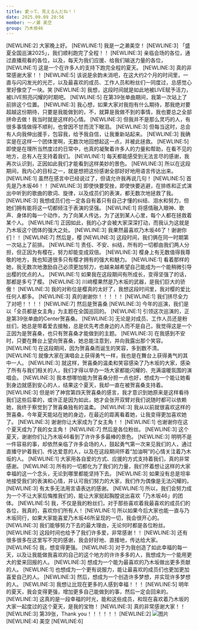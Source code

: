 ```yaml
---
title: 愛って、見えるんだね！！
date: 2025.09.09 20:56
member: 一ノ瀬 美空
group: 乃木坂46
---
```


[NEWLINE:2]
大家晚上好。
[NEWLINE:1]
我是一之濑美空！
[NEWLINE:3]
「盛夏全国巡演2025」，我们顺利跑完了全程！！
[NEWLINE:3]
亲临会场的各位，通过直播观看的各位，以及，每天为我们应援、给我们输送力量的各位，
[NEWLINE:1]
这是一个在许多人的支持下跑完全程的夏天。
[NEWLINE:3]
真的非常感谢大家！！
[NEWLINE:5]
该说是余韵未消吧，在这大约2个月的时间里，一直与闪闪发光的光芒，以及最喜欢的成员、工作人员和粉丝们一同度过，总感觉心里好像空了一块。笑
[NEWLINE:3]
我想，这段时间就是如此地被LIVE赋予活力，被LIVE照亮闪耀的时期吧。
[NEWLINE:5]
在第39张单曲期间，我第一次站上了前排这个位置。
[NEWLINE:3]
我心想，如果大家对我抱有什么期待，那我绝对要超越这份期待，只要是我能做到的，不，就算是我做不到的事情，我也要总之全部拼命去做！我当时就是这样的心情。
[NEWLINE:3]
但我并不是那么灵巧的人，有很多事情做得不顺利，也曾因不甘而流下眼泪。
[NEWLINE:3]
但每当这时，总会有人向我伸出援手，包容我，给予我自信，让我重新站起来。
[NEWLINE:3]
我确实是在这样一个团体里啊，无数次地回想起这一点，并被此拯救。
[NEWLINE:5]
即使是在理所当然度过的日常中，也真的凝聚着许多人的力量和帮助，在看不见的地方，总有人在支持着我们。
[NEWLINE:1]
每天都能感受到无法言尽的感谢，我再次认识到，正因如此我们才能看到这样美妙的景色。
[NEWLINE:3]
所以在这段期间，我内心的目标之一，就是想把这份感谢全部好好地用语言传达出来。
[NEWLINE:1]
虽然在感言中已经说过了，但请允许我再说几句！
[NEWLINE:5]
首先是乃木坂46！！
[NEWLINE:3]
即使快要受挫，即使快要逃避，在排练和正式演出中听到的歌曲的歌词、旋律，以及成员们的表演，都无数次地拯救了我。
[NEWLINE:3]
我想成员们也一定各自有着只有自己才懂的纠结、泪水和努力，但她们拥有能将这一切都倾注于表演的坚强。
[NEWLINE:1]
将感情融入眼神、歌声、身体的每一个动作，为了向某人传达，为了送到某人心里，每个人都在拯救着某个人。
[NEWLINE:1]
正因如此，我的心才会被大家深深打动，而我认为这就是乃木坂这个团体的强大之处。
[NEWLINE:3]
我果然最喜欢乃木坂46了！谢谢你们！！
[NEWLINE:7]
然后是，樱
[NEWLINE:3]
这段时间，我们俩在同一时期第一次站上了前排。
[NEWLINE:1]
责任、不安、纠结，所有的一切都由我们两人分担，但正因为有樱在，努力却能变成双倍。
[NEWLINE:3]
樱身上有无数值得我尊敬的地方，我也知道很多只有樱才拥有的强大和魅力。
[NEWLINE:1]
看着那样的她，我无数次地激励自己必须更加努力，也越来越希望自己能成为一个能稍微引导出樱的优点的人。
[NEWLINE:1]
如果我在这段期间有所成长，变得坚强了的话，那都是多亏了樱。
[NEWLINE:3]
川﨑樱果然是乃木坂的武器，是我们巨大的骄傲！
[NEWLINE:3]
我的对称位是樱真的太好了，我想这段时间里，我对樱的爱比任何人都多。
[NEWLINE:3]
真的谢谢你！！！！！
[NEWLINE:1]
我们拼尽全力了对吧！！！！
[NEWLINE:7]
然后是贺喜桑
[NEWLINE:3]
今年的巡演，我们是以「全员都是女主角」为主题在全国巡回的。
[NEWLINE:1]
引领这次巡演的，正是第39张单曲的Center贺喜桑。
[NEWLINE:3]
无论是对成员、工作人员还是粉丝们，她总是带着爱去接触，总是优先考虑身边的人而不是自己，我觉得这是一个正因为是贺喜桑，也只有贺喜桑才能做到的主题。
[NEWLINE:3]
在我感到不安时，只要在舞台上望向贺喜桑，她总能注意到，并向我露出那个笑容。
[NEWLINE:1]
在这段期间，因为贺喜桑而诞生的笑容，多到数不清。
[NEWLINE:1]
就像大家在演唱会上获得勇气一样，我也是在舞台上获得勇气的其中一人。
[NEWLINE:3]
就这样，贺喜桑的温柔和笑容感染了乃木坂的大家，感染了所有与我们相关的人，我们才得以举办一场大家都能闪耀的、充满温暖氛围的演唱会。
[NEWLINE:3]
我本想哪怕能为贺喜桑分担一点也好，想成为一个能让她看到身边就感到安心的人，结果这个夏天，我却一直在被贺喜桑支持着。
[NEWLINE:3]
但是听了神宫第四天贺喜桑的感言，我才意识到她原来是这样看待我们这些后辈的，或许正是因为如此，她才会张开双臂对我们说随时都可以依赖她，我终于察觉到了贺喜桑独有的温柔。
[NEWLINE:3]
我从以前就很喜欢这样的贺喜桑，今年夏天能站在她的身边，在最近的距离看着她，让我变得更加喜欢她了。
[NEWLINE:3]
谢谢你让大家成为了女主角！！
[NEWLINE:1]
也谢谢你在这个夏天成为了我的女主角！
[NEWLINE:7]
然后是各位粉丝。
[NEWLINE:3]
这个夏天，谢谢你们让乃木坂46看到了许许多多最棒的景色。
[NEWLINE:3]
明明不是一件容易的事，却依然亲临了许多会场的人，鼓起勇气第一次来见我们的人，通过直播守护着我们、传达爱意的人，以及在这段期间怀着“加油啊”的心情关注着乃木坂的人。
[NEWLINE:1]
大家用各自爱的方式、应援的方式支持着我们，真的非常感谢。
[NEWLINE:3]
所有的一切都化为了我们的力量，我们怀着想让这样的大家幸福的这一个念头，无论到哪里都能坚持下去。
[NEWLINE:3]
如果没有总是坦率地接受我们的表演和心情，并认可我们努力的大家，我们作为偶像是无法闪耀的。
[NEWLINE:3]
有太多无法用言语表达的感谢。
[NEWLINE:1]
所以，我们会努力成为一个不让大家后悔推我们的，能让大家挺起胸膛说出喜欢「乃木坂46」的团体。
[NEWLINE:5]
我，不仅是我的粉丝们，对于那些喜欢着我最喜欢的成员们的各位，我真的，喜欢你们所有人！
[NEWLINE:1]
所以如果今后大家也能一直与乃木坂同行，如果大家能喜爱乃木坂46所呈现的一切，我会很开心的。
[NEWLINE:3]
我们能够努力下去的最大理由，无论何时都是各位粉丝。
[NEWLINE:3]
这段时间也给予了我们许多爱，非常感谢！！
[NEWLINE:3]
还有很多很多在这里写不完的感谢，我会好好地、直接地，传达给大家。
[NEWLINE:5]
我，想变得更强。
[NEWLINE:3]
对于为我创造了如此幸福的每一天，以及让我能做我喜欢的自己的这个地方的许许多多的人，我想成为一个能用更大的爱来回报的人。
[NEWLINE:3]
想成为一个能为最喜欢的乃木坂做出更多贡献的人。
[NEWLINE:1]
也想成为一个更有说服力，能让最喜欢的成员们也更加更加喜爱自己的人。
[NEWLINE:3]
然后，想成为一个创造许多梦想，并实现许多梦想的人。
[NEWLINE:3]
我想让比现在更多的人感到幸福！！！
[NEWLINE:5]
明年的夏天，我会变得更强，增加更多自己能做到的事，然后一定会回来的。
[NEWLINE:3]
这真的是一段幸福的时光，能和这些成员，和现在喜欢着乃木坂的大家一起度过的这个夏天，是我的宝物！
[NEWLINE:3]
真的非常感谢大家！！
[NEWLINE:3]
第39张，Thank you！！！！！！
[NEWLINE:2]
![图片](https://www.nogizaka46.com/files/46/diary/n46/MEMBER/moblog/202509/mobgoEtAg.jpg)
[NEWLINE:4]
美空
[NEWLINE:6]